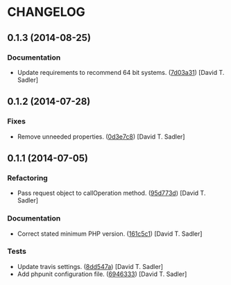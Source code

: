 CHANGELOG
=========

0.1.3 (2014-08-25)
------------------

### Documentation

* Update requirements to recommend 64 bit systems. ([7d03a31](https://github.com/davidtsadler/ebay-sdk-finding/commit/7d03a31ebf5b8d6a3c385068f5fe585840e2a0b3)) [David T. Sadler]

0.1.2 (2014-07-28)
------------------

### Fixes

* Remove unneeded properties. ([0d3e7c8](https://github.com/davidtsadler/ebay-sdk-finding/commit/0d3e7c859720170b52490f84b6623e8388bc0bfa)) [David T. Sadler]

0.1.1 (2014-07-05)
------------------

### Refactoring

* Pass request object to callOperation method. ([95d773d](https://github.com/davidtsadler/ebay-sdk-finding/commit/95d773db8a15517d7f1975114db89157a6b8b758)) [David T. Sadler]

### Documentation

* Correct stated minimum PHP version. ([161c5c1](https://github.com/davidtsadler/ebay-sdk-finding/commit/161c5c13c8a3025d62dbbc56c56a8e974116c88a)) [David T. Sadler]

### Tests

* Update travis settings. ([8dd547a](https://github.com/davidtsadler/ebay-sdk-finding/commit/8dd547ae28136574171fbe1ad462b8fb34e08dbc)) [David T. Sadler]
* Add phpunit configuration file. ([6946333](https://github.com/davidtsadler/ebay-sdk-finding/commit/6946333c45d2e3e9ab1dd26030397ce7e8e5afd8)) [David T. Sadler]
